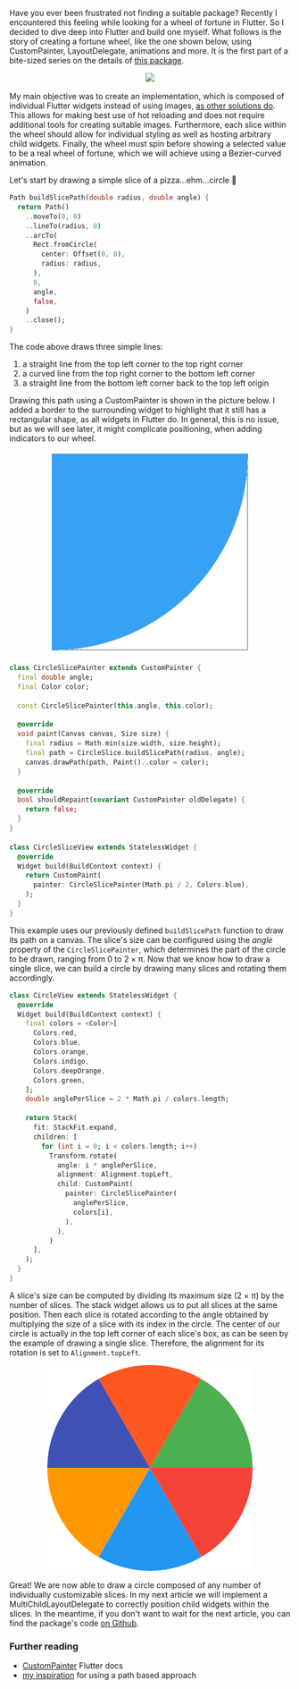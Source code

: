 Have you ever been frustrated not finding a suitable package? Recently I encountered this feeling while looking for a
wheel of fortune in Flutter. So I decided to dive deep into Flutter and build one myself. What follows is the story of
creating a fortune wheel, like the one shown below, using CustomPainter, LayoutDelegate, animations and more. It is the
first part of a bite-sized series on the details of [this package](https://pub.dev/packages/flutter_fortune_wheel).

<div align="center">
  <img src="https://raw.githubusercontent.com/kevlatus/flutter_fortune_wheel/main/images/img-wheel-256.png">
</div>

My main objective was to create an implementation, which is composed of individual Flutter widgets instead of using
images, [as other solutions do](https://pub.dev/packages/flutter_spinning_wheel). This allows for making best use of hot
reloading and does not require additional tools for creating suitable images. Furthermore, each slice within the wheel
should allow for individual styling as well as hosting arbitrary child widgets. Finally, the wheel must spin before
showing a selected value to be a real wheel of fortune, which we will achieve using a Bezier-curved animation.

Let's start by drawing a simple slice of a pizza...ehm...circle 🍕

```dart
Path buildSlicePath(double radius, double angle) {
  return Path()
    ..moveTo(0, 0)
    ..lineTo(radius, 0)
    ..arcTo(
      Rect.fromCircle(
        center: Offset(0, 0),
        radius: radius,
      ),
      0,
      angle,
      false,
    )
    ..close();
}
```

The code above draws three simple lines:

1. a straight line from the top left corner to the top right corner
2. a curved line from the top right corner to the bottom left corner
3. a straight line from the bottom left corner back to the top left origin

Drawing this path using a CustomPainter is shown in the picture below. I added a border to the surrounding widget to
highlight that it still has a rectangular shape, as all widgets in Flutter do. In general, this is no issue, but as we
will see later, it might complicate positioning, when adding indicators to our wheel.

<div align="center">
  <img src="https://raw.githubusercontent.com/kevlatus/kevlatus.de/main/public/assets/blog/images/img-circle-slice.png">
</div>

```dart
class CircleSlicePainter extends CustomPainter {
  final double angle;
  final Color color;

  const CircleSlicePainter(this.angle, this.color);

  @override
  void paint(Canvas canvas, Size size) {
    final radius = Math.min(size.width, size.height);
    final path = CircleSlice.buildSlicePath(radius, angle);
    canvas.drawPath(path, Paint()..color = color);
  }

  @override
  bool shouldRepaint(covariant CustomPainter oldDelegate) {
    return false;
  }
}

class CircleSliceView extends StatelessWidget {
  @override
  Widget build(BuildContext context) {
    return CustomPaint(
      painter: CircleSlicePainter(Math.pi / 2, Colors.blue),
    );
  }
}
```

This example uses our previously defined `buildSlicePath` function to draw its path on a canvas. The slice's size can be
configured using the _angle_ property of the `CircleSlicePainter`, which determines the part of the circle to be drawn,
ranging from 0 to 2 × π. Now that we know how to draw a single slice, we can build a circle by drawing many slices and
rotating them accordingly.

```dart
class CircleView extends StatelessWidget {
  @override
  Widget build(BuildContext context) {
    final colors = <Color>[
      Colors.red,
      Colors.blue,
      Colors.orange,
      Colors.indigo,
      Colors.deepOrange,
      Colors.green,
    ];
    double anglePerSlice = 2 * Math.pi / colors.length;

    return Stack(
      fit: StackFit.expand,
      children: [
        for (int i = 0; i < colors.length; i++)
          Transform.rotate(
            angle: i * anglePerSlice,
            alignment: Alignment.topLeft,
            child: CustomPaint(
              painter: CircleSlicePainter(
                anglePerSlice,
                colors[i],
              ),
            ),
          )
      ],
    );
  }
}
```

A slice's size can be computed by dividing its maximum size (2 × π) by the number of slices. The stack widget allows us
to put all slices at the same position. Then each slice is rotated according to the angle obtained by multiplying the
size of a slice with its index in the circle. The center of our circle is actually in the top left corner of each
slice's box, as can be seen by the example of drawing a single slice. Therefore, the alignment for its rotation is set
to `Alignment.topLeft`.

<div align="center">
  <img src="https://raw.githubusercontent.com/kevlatus/kevlatus.de/main/public/assets/blog/images/img-circle.png">
</div>

Great! We are now able to draw a circle composed of any number of individually customizable slices. In my next article
we will implement a MultiChildLayoutDelegate to correctly position child widgets within the slices. In the meantime, if
you don't want to wait for the next article, you can find the package's
code [on Github](https://github.com/kevlatus/flutter_fortune_wheel).

### Further reading

- [CustomPainter](https://api.flutter.dev/flutter/rendering/CustomPainter-class.html) Flutter docs
- [my inspiration](https://github.com/baobao1996mn/flutter-fortune-wheel) for using a path based approach